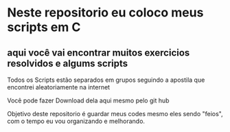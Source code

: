 # Neste repositorio eu coloco meus scripts em C 

## aqui você vai encontrar muitos exercicios resolvidos e algums scripts

Todos os Scripts estão separados em grupos seguindo a apostila que encontrei aleatoriamente na internet

Você pode fazer Download dela aqui mesmo pelo git hub

Objetivo deste repositorio é guardar meus codes mesmo eles sendo "feios", com o tempo eu vou organizando e melhorando.
